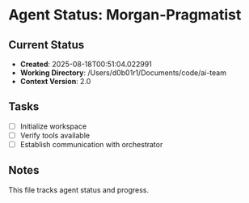 # Agent Status: Morgan-Pragmatist

## Current Status
- **Created**: 2025-08-18T00:51:04.022991
- **Working Directory**: /Users/d0b01r1/Documents/code/ai-team
- **Context Version**: 2.0

## Tasks
- [ ] Initialize workspace
- [ ] Verify tools available
- [ ] Establish communication with orchestrator

## Notes
This file tracks agent status and progress.
